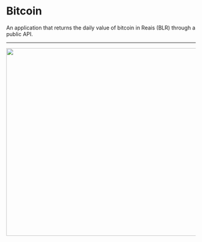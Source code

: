 # Bitcoin

An application that returns the daily value of bitcoin in Reais (BLR) through a public API.

<hr/>

<p> 
<img align="center" width="1000" height="500" src="https://raw.githubusercontent.com/alexander-brandao/game_mata_mosquito/main/imagens/Captura%20de%20Tela%202022-02-07%20a%CC%80s%2008.03.21.png"
</p>
